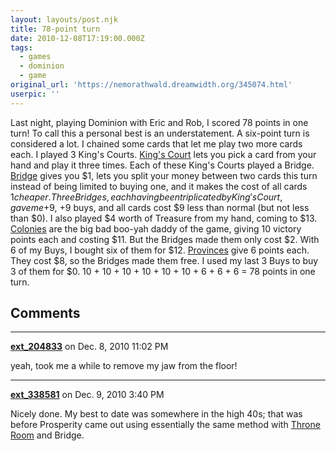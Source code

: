 ```yaml
---
layout: layouts/post.njk
title: 78-point turn
date: 2010-12-08T17:19:00.000Z
tags:
  - games
  - dominion
  - game
original_url: 'https://nemorathwald.dreamwidth.org/345074.html'
userpic: ''
---
```

Last night, playing Dominion with Eric and Rob, I scored 78 points in one turn! To call this a personal best is an understatement. A six-point turn is considered a lot. I chained some cards that let me play two more cards each. I played 3 King's Courts. [King's Court](http://dominion.diehrstraits.com/?card=kingscourt) lets you pick a card from your hand and play it three times. Each of these King's Courts played a Bridge. [Bridge](http://dominion.diehrstraits.com/?card=bridge) gives you $1, lets you split your money between two cards this turn instead of being limited to buying one, and it makes the cost of all cards $1 cheaper. Three Bridges, each having been triplicated by King's Court, gave me +$9, +9 buys, and all cards cost $9 less than normal (but not less than $0). I also played $4 worth of Treasure from my hand, coming to $13. [Colonies](http://dominion.diehrstraits.com/?card=colony) are the big bad boo-yah daddy of the game, giving 10 victory points each and costing $11. But the Bridges made them only cost $2. With 6 of my Buys, I bought six of them for $12. [Provinces](http://dominion.diehrstraits.com/?card=province) give 6 points each. They cost $8, so the Bridges made them free. I used my last 3 Buys to buy 3 of them for $0. 10 + 10 + 10 + 10 + 10 + 10 + 6 + 6 + 6 = 78 points in one turn.

## Comments

---

**[ext_204833](https://www.dreamwidth.org/users/ext_204833)** on Dec. 8, 2010 11:02 PM

yeah, took me a while to remove my jaw from the floor!

---

**[ext_338581](https://www.dreamwidth.org/users/ext_338581)** on Dec. 9, 2010 3:40 PM

Nicely done. My best to date was somewhere in the high 40s; that was before Prosperity came out using essentially the same method with [Throne Room](http://dominion.diehrstraits.com/?card=throneroom) and Bridge.
